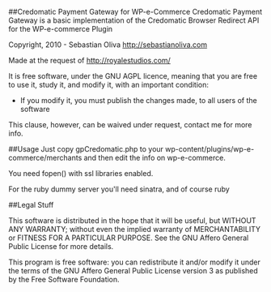 ##Credomatic Payment Gateway for WP-e-Commerce
Credomatic Payment Gateway is a basic implementation of the Credomatic Browser Redirect API for the WP-e-commerce Plugin

Copyright, 2010 - Sebastian Oliva
http://sebastianoliva.com

Made at the request of http://royalestudios.com/


It is free software, under the GNU AGPL licence, meaning that you are free to use it, study it, and modify it, with an important condition:

* If you modify it, you must publish the changes made, to all users of the software

This clause, however, can be waived under request, contact me for more info.

##Usage
Just copy gpCredomatic.php to your wp-content/plugins/wp-e-commerce/merchants and then edit the info on wp-e-commerce.

You need fopen() with ssl libraries enabled.

For the ruby dummy server you'll need sinatra, and of course ruby

##Legal Stuff

This software is distributed in the hope that it will be useful,
but WITHOUT ANY WARRANTY; without even the implied warranty of
MERCHANTABILITY or FITNESS FOR A PARTICULAR PURPOSE.  See the
GNU Affero General Public License for more details.

This program is free software: you can redistribute it and/or modify
it under the terms of the GNU Affero General Public License version 3
as published by the Free Software Foundation.

